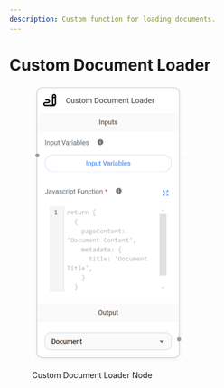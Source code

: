 ```yaml
---
description: Custom function for loading documents.
---
```


# Custom Document Loader

<figure><img src="../../../.gitbook/assets/image (5).png" alt="" width="269"><figcaption><p>Custom Document Loader Node</p></figcaption></figure>
